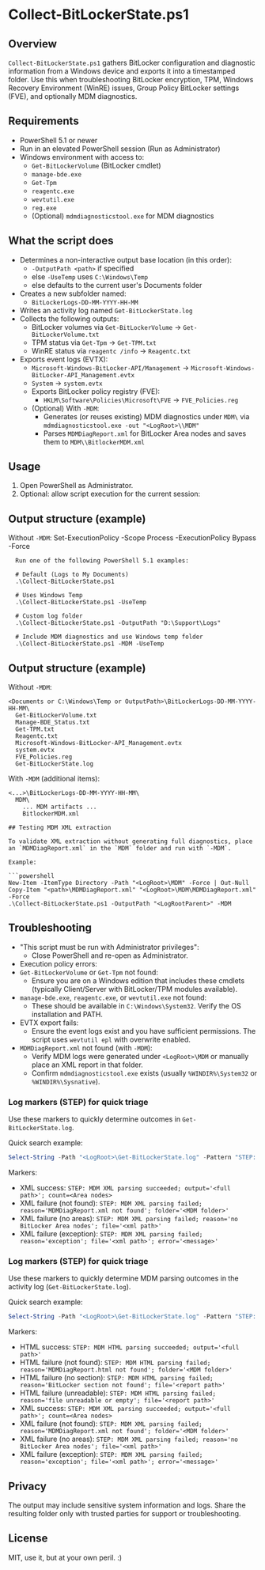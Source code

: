 # Collect-BitLockerState.ps1

## Overview
`Collect-BitLockerState.ps1` gathers BitLocker configuration and diagnostic information from a Windows device and exports it into a timestamped folder. Use this when troubleshooting BitLocker encryption, TPM, Windows Recovery Environment (WinRE) issues, Group Policy BitLocker settings (FVE), and optionally MDM diagnostics.

## Requirements
- PowerShell 5.1 or newer
- Run in an elevated PowerShell session (Run as Administrator)
- Windows environment with access to:
  - `Get-BitLockerVolume` (BitLocker cmdlet)
  - `manage-bde.exe`
  - `Get-Tpm`
  - `reagentc.exe`
  - `wevtutil.exe`
  - `reg.exe`
  - (Optional) `mdmdiagnosticstool.exe` for MDM diagnostics

## What the script does
- Determines a non-interactive output base location (in this order):
  - `-OutputPath <path>` if specified
  - else `-UseTemp` uses `C:\Windows\Temp`
  - else defaults to the current user's Documents folder
- Creates a new subfolder named:
  - `BitLockerLogs-DD-MM-YYYY-HH-MM`
- Writes an activity log named `Get-BitLockerState.log`
- Collects the following outputs:
  - BitLocker volumes via `Get-BitLockerVolume` → `Get-BitLockerVolume.txt`
  - TPM status via `Get-Tpm` → `Get-TPM.txt`
  - WinRE status via `reagentc /info` → `Reagentc.txt`
- Exports event logs (EVTX):
  - `Microsoft-Windows-BitLocker-API/Management` → `Microsoft-Windows-BitLocker-API_Management.evtx`
  - `System` → `system.evtx`
  - Exports BitLocker policy registry (FVE):
    - `HKLM\Software\Policies\Microsoft\FVE` → `FVE_Policies.reg`
  - (Optional) With `-MDM`:
    - Generates (or reuses existing) MDM diagnostics under `MDM\` via `mdmdiagnosticstool.exe -out "<LogRoot>\\MDM"`
    - Parses `MDMDiagReport.xml` for BitLocker Area nodes and saves them to `MDM\\BitlockerMDM.xml`

## Usage

1) Open PowerShell as Administrator.
2) Optional: allow script execution for the current session:

## Output structure (example)
Without `-MDM`:
Set-ExecutionPolicy -Scope Process -ExecutionPolicy Bypass -Force
```
  Run one of the following PowerShell 5.1 examples:
  
  # Default (Logs to My Documents)
  .\Collect-BitLockerState.ps1
  
  # Uses Windows Temp
  .\Collect-BitLockerState.ps1 -UseTemp
  
  # Custom log folder
  .\Collect-BitLockerState.ps1 -OutputPath "D:\Support\Logs"
  
  # Include MDM diagnostics and use Windows temp folder
  .\Collect-BitLockerState.ps1 -MDM -UseTemp
```

  ## Output structure (example)
  Without `-MDM`:
  ```
  <Documents or C:\Windows\Temp or OutputPath>\BitLockerLogs-DD-MM-YYYY-HH-MM\
    Get-BitLockerVolume.txt
    Manage-BDE_Status.txt
    Get-TPM.txt
    Reagentc.txt
    Microsoft-Windows-BitLocker-API_Management.evtx
    system.evtx
    FVE_Policies.reg
    Get-BitLockerState.log
  ```

  With `-MDM` (additional items):
  ```
  <...>\BitLockerLogs-DD-MM-YYYY-HH-MM\
    MDM\
      ... MDM artifacts ...
      BitlockerMDM.xml
  
  ## Testing MDM XML extraction

To validate XML extraction without generating full diagnostics, place an `MDMDiagReport.xml` in the `MDM` folder and run with `-MDM`.

  Example:

  ```powershell
  New-Item -ItemType Directory -Path "<LogRoot>\MDM" -Force | Out-Null
  Copy-Item "<path>\MDMDiagReport.xml" "<LogRoot>\MDM\MDMDiagReport.xml" -Force
  .\Collect-BitLockerState.ps1 -OutputPath "<LogRootParent>" -MDM
  ```

## Troubleshooting
- "This script must be run with Administrator privileges":
  - Close PowerShell and re-open as Administrator.
- Execution policy errors:
- `Get-BitLockerVolume` or `Get-Tpm` not found:
  - Ensure you are on a Windows edition that includes these cmdlets (typically Client/Server with BitLocker/TPM modules available).
- `manage-bde.exe`, `reagentc.exe`, or `wevtutil.exe` not found:
  - These should be available in `C:\Windows\System32`. Verify the OS installation and PATH.
- EVTX export fails:
  - Ensure the event logs exist and you have sufficient permissions. The script uses `wevtutil epl` with overwrite enabled.
- `MDMDiagReport.xml` not found (with `-MDM`):
  - Verify MDM logs were generated under `<LogRoot>\MDM` or manually place an XML report in that folder.
  - Confirm `mdmdiagnosticstool.exe` exists (usually `%WINDIR%\System32` or `%WINDIR%\Sysnative`).
  
### Log markers (STEP) for quick triage

Use these markers to quickly determine outcomes in `Get-BitLockerState.log`.

Quick search example:

```powershell
Select-String -Path "<LogRoot>\Get-BitLockerState.log" -Pattern "STEP: MDM XML parsing|STEP: .* event log export|STEP: FVE registry export"
```

Markers:

- XML success: `STEP: MDM XML parsing succeeded; output='<full path>'; count=<Area nodes>`
- XML failure (not found): `STEP: MDM XML parsing failed; reason='MDMDiagReport.xml not found'; folder='<MDM folder>'`
- XML failure (no areas): `STEP: MDM XML parsing failed; reason='no BitLocker Area nodes'; file='<xml path>'`
- XML failure (exception): `STEP: MDM XML parsing failed; reason='exception'; file='<xml path>'; error='<message>'`

### Log markers (STEP) for quick triage

Use these markers to quickly determine MDM parsing outcomes in the activity log (`Get-BitLockerState.log`).

Quick search example:

```powershell
Select-String -Path "<LogRoot>\Get-BitLockerState.log" -Pattern "STEP: MDM .* parsing"
```

Markers:

- HTML success: `STEP: MDM HTML parsing succeeded; output='<full path>'`
- HTML failure (not found): `STEP: MDM HTML parsing failed; reason='MDMDiagReport.html not found'; folder='<MDM folder>'`
- HTML failure (no section): `STEP: MDM HTML parsing failed; reason='BitLocker section not found'; file='<report path>'`
- HTML failure (unreadable): `STEP: MDM HTML parsing failed; reason='file unreadable or empty'; file='<report path>'`
- XML success: `STEP: MDM XML parsing succeeded; output='<full path>'; count=<Area nodes>`
- XML failure (not found): `STEP: MDM XML parsing failed; reason='MDMDiagReport.xml not found'; folder='<MDM folder>'`
- XML failure (no areas): `STEP: MDM XML parsing failed; reason='no BitLocker Area nodes'; file='<xml path>'`
- XML failure (exception): `STEP: MDM XML parsing failed; reason='exception'; file='<xml path>'; error='<message>'`

## Privacy
The output may include sensitive system information and logs. Share the resulting folder only with trusted parties for support or troubleshooting.

## License
MIT, use it, but at your own peril. :)
